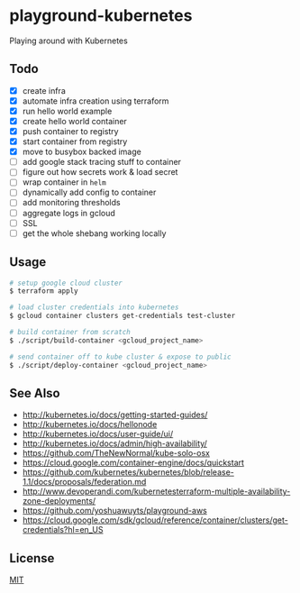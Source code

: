 # playground-kubernetes
Playing around with Kubernetes

## Todo
- [x] create infra
- [x] automate infra creation using terraform
- [x] run hello world example
- [x] create hello world container
- [x] push container to registry
- [x] start container from registry
- [x] move to busybox backed image
- [ ] add google stack tracing stuff to container
- [ ] figure out how secrets work & load secret
- [ ] wrap container in `helm`
- [ ] dynamically add config to container
- [ ] add monitoring thresholds
- [ ] aggregate logs in gcloud
- [ ] SSL
- [ ] get the whole shebang working locally

## Usage
```sh
# setup google cloud cluster
$ terraform apply

# load cluster credentials into kubernetes
$ gcloud container clusters get-credentials test-cluster

# build container from scratch
$ ./script/build-container <gcloud_project_name>

# send container off to kube cluster & expose to public
$ ./script/deploy-container <gcloud_project_name>
```

## See Also
- http://kubernetes.io/docs/getting-started-guides/
- http://kubernetes.io/docs/hellonode
- http://kubernetes.io/docs/user-guide/ui/
- http://kubernetes.io/docs/admin/high-availability/
- https://github.com/TheNewNormal/kube-solo-osx
- https://cloud.google.com/container-engine/docs/quickstart
- https://github.com/kubernetes/kubernetes/blob/release-1.1/docs/proposals/federation.md
- http://www.devoperandi.com/kubernetesterraform-multiple-availability-zone-deployments/
- https://github.com/yoshuawuyts/playground-aws
- https://cloud.google.com/sdk/gcloud/reference/container/clusters/get-credentials?hl=en_US

## License
[MIT](https://tldrlegal.com/license/mit-license)
